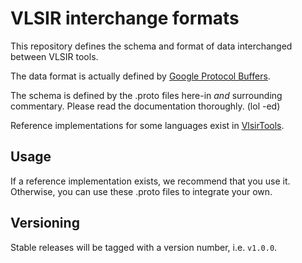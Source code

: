 # VLSIR interchange formats

This repository defines the schema and format of data interchanged between VLSIR tools.

The data format is actually defined by [Google Protocol Buffers](https://developers.google.com/protocol-buffers).

The schema is defined by the .proto files here-in *and* surrounding commentary. Please read the documentation thoroughly. (lol -ed)

Reference implementations for some languages exist in [VlsirTools](go/here).

## Usage

If a reference implementation exists, we recommend that you use it. Otherwise, you can use these .proto files to integrate your own.

## Versioning

Stable releases will be tagged with a version number, i.e. `v1.0.0`.
